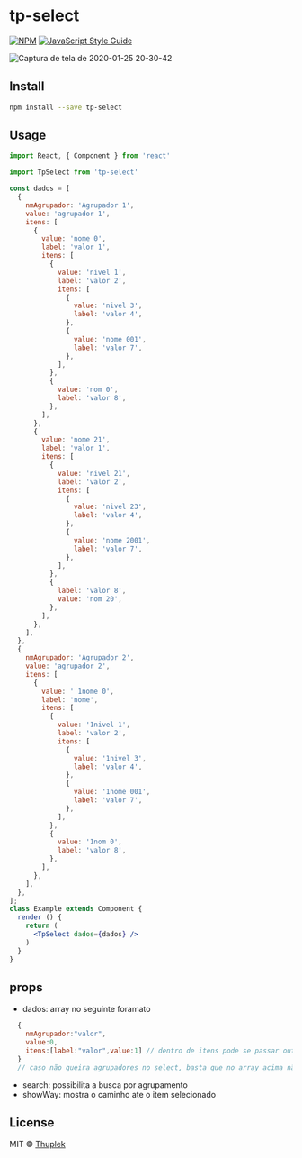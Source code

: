 # tp-select

>

[![NPM](https://img.shields.io/npm/v/tp-select.svg)](https://www.npmjs.com/package/tp-select) [![JavaScript Style Guide](https://img.shields.io/badge/code_style-standard-brightgreen.svg)](https://standardjs.com)

![Captura de tela de 2020-01-25 20-30-42](https://user-images.githubusercontent.com/44972192/73128686-dd225f00-3fb1-11ea-8d1d-b6bd5e31d438.png)


## Install

```bash
npm install --save tp-select
```

## Usage

```jsx
import React, { Component } from 'react'

import TpSelect from 'tp-select'

const dados = [
  {
    nmAgrupador: 'Agrupador 1',
    value: 'agrupador 1',
    itens: [
      {
        value: 'nome 0',
        label: 'valor 1',
        itens: [
          {
            value: 'nivel 1',
            label: 'valor 2',
            itens: [
              {
                value: 'nivel 3',
                label: 'valor 4',
              },
              {
                value: 'nome 001',
                label: 'valor 7',
              },
            ],
          },
          {
            value: 'nom 0',
            label: 'valor 8',
          },
        ],
      },
      {
        value: 'nome 21',
        label: 'valor 1',
        itens: [
          {
            value: 'nivel 21',
            label: 'valor 2',
            itens: [
              {
                value: 'nivel 23',
                label: 'valor 4',
              },
              {
                value: 'nome 2001',
                label: 'valor 7',
              },
            ],
          },
          {
            label: 'valor 8',
            value: 'nom 20',
          },
        ],
      },
    ],
  },
  {
    nmAgrupador: 'Agrupador 2',
    value: 'agrupador 2',
    itens: [
      {
        value: ' 1nome 0',
        label: 'nome',
        itens: [
          {
            value: '1nivel 1',
            label: 'valor 2',
            itens: [
              {
                value: '1nivel 3',
                label: 'valor 4',
              },
              {
                value: '1nome 001',
                label: 'valor 7',
              },
            ],
          },
          {
            value: '1nom 0',
            label: 'valor 8',
          },
        ],
      },
    ],
  },
];
class Example extends Component {
  render () {
    return (
      <TpSelect dados={dados} />
    )
  }
}

```

## props
  * dados: array no  seguinte foramato
```jsx
  {
    nmAgrupador:"valor",
    value:0,
    itens:[label:"valor",value:1] // dentro de itens pode se passar outro campo itens, e dentro dele outro e assim quantas vezes desejar.
  }
  // caso não queira agrupadores no select, basta que no array acima não exista o campo nmAgrupador
```
 * search: possibilita a busca por agrupamento
 * showWay: mostra o caminho ate o item selecionado

## License

MIT © [Thuplek](https://github.com/Thuplek)
